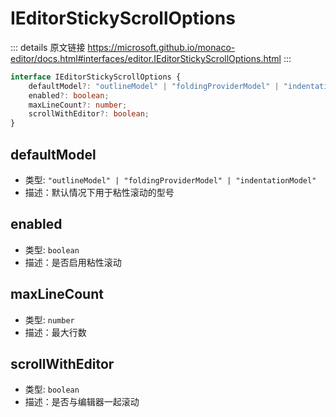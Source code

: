 # IEditorStickyScrollOptions
        
::: details 原文链接
https://microsoft.github.io/monaco-editor/docs.html#interfaces/editor.IEditorStickyScrollOptions.html
:::

```ts
interface IEditorStickyScrollOptions {
    defaultModel?: "outlineModel" | "foldingProviderModel" | "indentationModel";
    enabled?: boolean;
    maxLineCount?: number;
    scrollWithEditor?: boolean;
}
```

## defaultModel
- 类型: `"outlineModel" | "foldingProviderModel" | "indentationModel"`
- 描述：默认情况下用于粘性滚动的型号
## enabled
- 类型: `boolean`
- 描述：是否启用粘性滚动
## maxLineCount
- 类型: `number`
- 描述：最大行数
## scrollWithEditor
- 类型: `boolean`
- 描述：是否与编辑器一起滚动